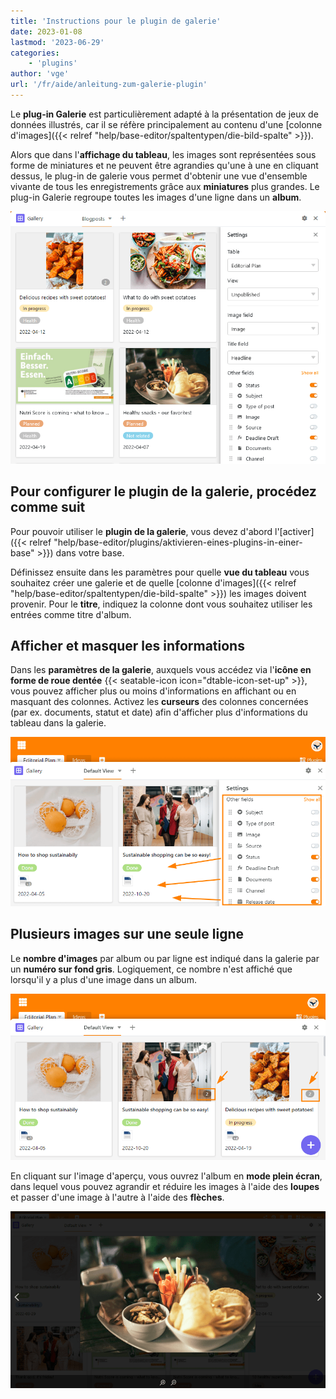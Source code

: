```yaml
---
title: 'Instructions pour le plugin de galerie'
date: 2023-01-08
lastmod: '2023-06-29'
categories:
    - 'plugins'
author: 'vge'
url: '/fr/aide/anleitung-zum-galerie-plugin'
---
```


Le **plug-in Galerie** est particulièrement adapté à la présentation de jeux de données illustrés, car il se réfère principalement au contenu d'une [colonne d'images]({{< relref "help/base-editor/spaltentypen/die-bild-spalte" >}}).

Alors que dans l'**affichage du tableau**, les images sont représentées sous forme de miniatures et ne peuvent être agrandies qu'une à une en cliquant dessus, le plug-in de galerie vous permet d'obtenir une vue d'ensemble vivante de tous les enregistrements grâce aux **miniatures** plus grandes. Le plug-in Galerie regroupe toutes les images d'une ligne dans un **album**.

![Plugin de la galerie](images/Galerie-Plugin.png)

## Pour configurer le plugin de la galerie, procédez comme suit

Pour pouvoir utiliser le **plugin de la galerie**, vous devez d'abord l'[activer]({{< relref "help/base-editor/plugins/aktivieren-eines-plugins-in-einer-base" >}}) dans votre base.

Définissez ensuite dans les paramètres pour quelle **vue du tableau** vous souhaitez créer une galerie et de quelle [colonne d'images]({{< relref "help/base-editor/spaltentypen/die-bild-spalte" >}}) les images doivent provenir. Pour le **titre**, indiquez la colonne dont vous souhaitez utiliser les entrées comme titre d'album.

## Afficher et masquer les informations

Dans les **paramètres de la galerie**, auxquels vous accédez via l'**icône en forme de roue dentée** {{< seatable-icon icon="dtable-icon-set-up" >}}, vous pouvez afficher plus ou moins d'informations en affichant ou en masquant des colonnes. Activez les **curseurs** des colonnes concernées (par ex. documents, statut et date) afin d'afficher plus d'informations du tableau dans la galerie.

![](images/galerie-plugin.png)

## Plusieurs images sur une seule ligne

Le **nombre d'images** par album ou par ligne est indiqué dans la galerie par un **numéro sur fond gris**. Logiquement, ce nombre n'est affiché que lorsqu'il y a plus d'une image dans un album.

![Plugin de galerie numéro gris](images/graue-nummer.png)

En cliquant sur l'image d'aperçu, vous ouvrez l'album en **mode plein écran**, dans lequel vous pouvez agrandir et réduire les images à l'aide des **loupes** et passer d'une image à l'autre à l'aide des **flèches**.

![Mode plein écran dans le plug-in de la galerie](images/Vollbildmodus-im-Galerie-Plugin.png)
